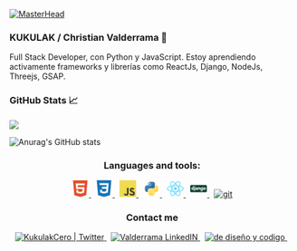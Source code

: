 [![MasterHead](http://www.dannyychris.com/media/products/2021/03/19/fondo@2x.jpg)](https://github.com/kukulak?tab=repositories)

### KUKULAK / Christian Valderrama 👋

Full Stack Developer, con Python y JavaScript.
Estoy aprendiendo activamente frameworks y librerías como ReactJs, Django, NodeJs, Threejs, GSAP.


<!--

[![GitHub Streak](http://github-readme-streak-stats.herokuapp.com?user=kukulak&theme=dark&hide_border=true)](https://git.io/streak-stats)
 -->



### GitHub Stats &#x1f4c8;

<a href="https://github.com/MartinHeinz/MartinHeinz">
  <img align="center" src="https://github-readme-stats.vercel.app/api/top-langs/?username=kukulak&hide=java,html,tex&title_color=ffffff&text_color=c9cacc&icon_color=2bbc8a&bg_color=1d1f21&langs_count=3" />
</a>
<br>
<p></p>

![Anurag's GitHub stats](https://github-readme-stats.vercel.app/api?username=kukulak&show_icons=true&theme=dark)




<!--
<a href="https://github.com/MartinHeinz/MartinHeinz">
  <img align="center" src="https://github-readme-stats.vercel.app/api?username=MartinHeinz&show_icons=true&line_height=27&count_private=true&title_color=ffffff&text_color=c9cacc&icon_color=2bbc8a&bg_color=1d1f21" alt="Martin's GitHub Stats" />
</a>

<a href="https://github.com/MartinHeinz/python-project-blueprint">
  <img align="center" src="https://github-readme-stats.vercel.app/api/pin/?username=MartinHeinz&repo=python-project-blueprint&title_color=ffffff&text_color=c9cacc&icon_color=2bbc8a&bg_color=1d1f21" />
</a>


<a href="https://github.com/MartinHeinz/go-project-blueprint">
  <img align="center" src="https://github-readme-stats.vercel.app/api/pin/?username=MartinHeinz&repo=go-project-blueprint&title_color=ffffff&text_color=c9cacc&icon_color=2bbc8a&bg_color=1d1f21" />
</a>    
-->



<h3 align="center">Languages and tools:</h3>

<p align="center">
  

    
  <a href="https://www.w3.org/html/" target="_blank">
    <img src="https://raw.githubusercontent.com/devicons/devicon/9f4f5cdb393299a81125eb5127929ea7bfe42889/icons/html5/html5-plain.svg" alt="html5" width="30" height="30"/>
  </a>&nbsp;
  
  
  <a href="https://www.w3schools.com/css/" target="_blank">
    <img src="https://raw.githubusercontent.com/devicons/devicon/9f4f5cdb393299a81125eb5127929ea7bfe42889/icons/css3/css3-plain.svg" alt="css3" width="30" height="30"/>
  </a>&nbsp;

  <a href="https://www.w3schools.com/css/" target="_blank">
    <img src="https://raw.githubusercontent.com/devicons/devicon/9f4f5cdb393299a81125eb5127929ea7bfe42889/icons/javascript/javascript-original.svg" alt="javascript" width="30" height="30"/>
  </a>&nbsp;
  
  <a href="https://www.python.org" target="_blank">
    <img src="https://raw.githubusercontent.com/devicons/devicon/9f4f5cdb393299a81125eb5127929ea7bfe42889/icons/python/python-original.svg" alt="python" width="30" height="30"/>
  </a>&nbsp;
 
   <a href="" target="_blank">
    <img src="https://raw.githubusercontent.com/devicons/devicon/9f4f5cdb393299a81125eb5127929ea7bfe42889/icons/react/react-original.svg" alt="ReactJs" width="30" height="30"/>
  </a>&nbsp;
  
 <a href="" target="_blank">
    <img src="https://raw.githubusercontent.com/devicons/devicon/9f4f5cdb393299a81125eb5127929ea7bfe42889/icons/django/django-original.svg" alt="Django" width="30" height="30"/>
  </a>&nbsp;
 
 <a href="https://git-scm.com/" target="_blank">
    <img src="https://www.vectorlogo.zone/logos/git-scm/git-scm-icon.svg" alt="git" width="30" height="30"/>
  </a>
</p>





<h3 align="center" id="social">Contact me</h3>

<p align="center">

<a href="https://twitter.com/KukulakCero">
  <img alt="KukulakCero | Twitter" width="22px" src="https://raw.githubusercontent.com/peterthehan/peterthehan/master/assets/twitter.svg" />
</a>&nbsp;

<a href="https://www.linkedin.com/in/christian-valderrama-9a066a19/">
  <img alt="Valderrama LinkedIN" width="22px" src="https://raw.githubusercontent.com/peterthehan/peterthehan/master/assets/linkedin.svg" />
</a>&nbsp;

<!--
 
<a href="https://www.instagram.com/valderramacero/">
  <img alt="Insta" width="22px" src="https://cdn.jsdelivr.net/npm/simple-icons@3.0.1/icons/instagram.svg" />
</a>

-->

<a href="https://www.youtube.com/channel/UCrPkqO_d-oMQVU29zAvUlEQ">
  <img alt="de diseño y codigo" width="22px" src="https://raw.githubusercontent.com/peterthehan/peterthehan/master/assets/youtube.svg" />
</a>&nbsp;

 <!--
<a href="mailto:kukulak.cero@gmail.com"> :envelope: </a>
--> 
</p>



<!--
**kukulak/kukulak** is a ✨ _special_ ✨ repository because its `README.md` (this file) appears on your GitHub profile.

Here are some ideas to get you started:

- 🔭 I’m currently working on ...
- 🌱 I’m currently learning ...
- 👯 I’m looking to collaborate on ...
- 🤔 I’m looking for help with ...
- 💬 Ask me about ...
- 📫 How to reach me: ...
- 😄 Pronouns: ...
- ⚡ Fun fact: ...
-->
